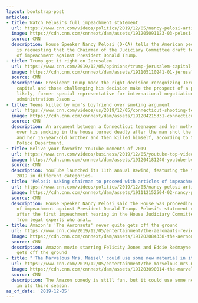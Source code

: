 ```yaml
---
layout: bootstrap-post
articles:
- title: Watch Pelosi's full impeachment statement
  url: https://www.cnn.com/videos/politics/2019/12/05/nancy-pelosi-articles-of-impeachment-statement-full-video-vpx.cnn
  image: https://cdn.cnn.com/cnnnext/dam/assets/191205091123-03-pelosi-presser-1205-super-tease.jpg
  source: CNN
  description: House Speaker Nancy Pelosi (D-CA) tells the American people that she
    is requesting that the Chairman of the Judiciary Committee draft formal articles
    of impeachment against President Donald Trump.
- title: Trump got it right on Jerusalem
  url: https://www.cnn.com/2019/12/05/opinions/trump-jerusalem-capital-israel-palestinian-negotiations-greenblatt/index.html
  image: https://cdn.cnn.com/cnnnext/dam/assets/191105110241-01-jerusalem-western-wall-0416-super-tease.jpg
  source: CNN
  description: President Trump made the right decision recognizing Jerusalem as Israel's
    capital and those challenging his decision make the prospect of a peace deal less
    likely, former special representative for international negotiations in the Trump
    administration Jason …
- title: Teens killed by mom's boyfriend over smoking argument
  url: https://www.cnn.com/videos/us/2019/12/05/connecticut-shooting-teens-killed-boyfriend-smoking-cigarette-argument-dnt-vpx.wtnh
  image: https://cdn.cnn.com/cnnnext/dam/assets/191204215331-connecticut-triple-shooting-super-tease.jpg
  source: CNN
  description: An argument between a Connecticut teenager and her mother's boyfriend
    over his smoking in the house turned deadly after the man shot the 15-year-old
    and her 16-year-old brother and then killed himself, according to the Watertown
    Police Department.
- title: Relive your favorite YouTube moments of 2019
  url: https://www.cnn.com/videos/business/2019/12/05/youtube-top-videos-2019-orig.cnn-business
  image: https://cdn.cnn.com/cnnnext/dam/assets/191204181240-youtube-best-2019-super-tease.jpg
  source: CNN
  description: YouTube launched its 11th annual Rewind, featuring the top videos of
    2019 in different categories.
- title: 'Pelosi: Asking chairman to proceed with articles of impeachment'
  url: https://www.cnn.com/videos/politics/2019/12/05/nancy-pelosi-articles-of-impeachment-trump-sot-nr-vpx.cnn
  image: https://cdn.cnn.com/cnnnext/dam/assets/191112152504-02-nancy-pelosi-impeachment-super-tease.jpg
  source: CNN
  description: House Speaker Nancy Pelosi said the House was proceeding with articles
    of impeachment against President Donald Trump. Pelosi's statement came one day
    after the first impeachment hearing in the House Judiciary Committee, which heard
    from legal experts who anal…
- title: Amazon's 'The Aeronauts' never quite gets off the ground
  url: https://www.cnn.com/2019/12/05/entertainment/the-aeronauts-review/index.html
  image: https://cdn.cnn.com/cnnnext/dam/assets/191202084338-the-aernonauts-super-tease.jpg
  source: CNN
  description: Amazon movie starring Felicity Jones and Eddie Redmayne never quite
    gets off the ground
- title: "'The Marvelous Mrs. Maisel' could use some new material in its third season"
  url: https://www.cnn.com/2019/12/05/entertainment/the-marvelous-mrs-maisel-season-3-review/index.html
  image: https://cdn.cnn.com/cnnnext/dam/assets/191203090014-the-marvelous-mrs-maisel-season-3-super-tease.jpg
  source: CNN
  description: The Amazon comedy is still fun, but it could use some new material
    in its third season.
as_of_date: '2019-12-05'
---
```



